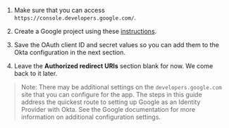 1. Make sure that you can access `https://console.developers.google.com/`.

2. Create a Google project using these [instructions](https://developers.google.com/identity/sign-in/web/sign-in#before_you_begin).

3. Save the OAuth client ID and secret values so you can add them to the Okta configuration in the next section.

4. Leave the **Authorized redirect URIs** section blank for now. We come back to it later.

> Note: There may be additional settings on the `developers.google.com` site that you can configure for the app. The steps in this guide address the quickest route to setting up Google as an Identity Provider with Okta. See the Google documentation for more information on additional configuration settings.
